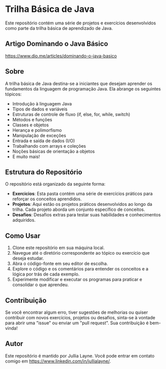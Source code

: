 # Trilha Básica de Java

Este repositório contém uma série de projetos e exercícios desenvolvidos como parte da trilha básica de aprendizado de Java.

## Artigo Dominando o Java Básico

https://www.dio.me/articles/dominando-o-java-basico

## Sobre

A trilha básica de Java destina-se a iniciantes que desejam aprender os fundamentos da linguagem de programação Java. Ela abrange os seguintes tópicos:

- Introdução à linguagem Java
- Tipos de dados e variáveis
- Estruturas de controle de fluxo (if, else, for, while, switch)
- Métodos e funções
- Classes e objetos
- Herança e polimorfismo
- Manipulação de exceções
- Entrada e saída de dados (I/O)
- Trabalhando com arrays e coleções
- Noções básicas de orientação a objetos
- E muito mais!

## Estrutura do Repositório

O repositório está organizado da seguinte forma:

- **Exercicios**: Esta pasta contém uma série de exercícios práticos para reforçar os conceitos aprendidos.
- **Projetos**: Aqui estão os projetos práticos desenvolvidos ao longo da trilha. Cada projeto aborda um conjunto específico de conceitos.
- **Desafios**: Desafios extras para testar suas habilidades e conhecimentos adquiridos.

## Como Usar

1. Clone este repositório em sua máquina local.
2. Navegue até o diretório correspondente ao tópico ou exercício que deseja estudar.
3. Abra o código-fonte em seu editor de escolha.
4. Explore o código e os comentários para entender os conceitos e a lógica por trás de cada exemplo.
5. Experimente modificar e executar os programas para praticar e consolidar o que aprendeu.

## Contribuição

Se você encontrar algum erro, tiver sugestões de melhorias ou quiser contribuir com novos exercícios, projetos ou desafios, sinta-se à vontade para abrir uma "issue" ou enviar um "pull request". Sua contribuição é bem-vinda!

## Autor

Este repositório é mantido por Jullia Layne. Você pode entrar em contato comigo em https://www.linkedin.com/in/jullialayne/.

